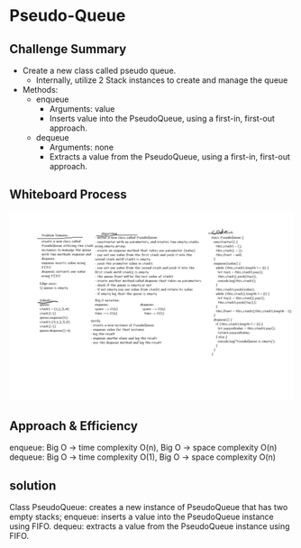 # Pseudo-Queue

## Challenge Summary

- Create a new class called pseudo queue.
  - Internally, utilize 2 Stack instances to create and manage the queue
- Methods:
  - enqueue
    - Arguments: value
    - Inserts value into the PseudoQueue, using a first-in, first-out approach.
  - dequeue
    - Arguments: none
    - Extracts a value from the PseudoQueue, using a first-in, first-out approach.

## Whiteboard Process

![wb proccess](./assets/class11.png)

## Approach & Efficiency

enqueue:
Big O -> time complexity O(n), Big O -> space complexity O(n)
dequeue:
Big O -> time complexity O(1), Big O -> space complexity O(n)

## solution

Class PseudoQueue: creates a new instance of PseudoQueue that has two empty stacks;
enqueue: inserts a value into the PseudoQueue instance using FIFO.
dequeu: extracts a value from the PseudoQueue instance using FIFO.
